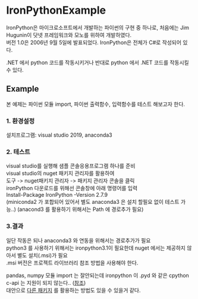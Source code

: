 # IronPythonExample

IronPython은 마이크로소프트에서 개발하는 파이썬의 구현 중 하나로, 처음에는 Jim Hugunin이 닷넷 프레임워크와 모노를 위하여 개발하였다.   
버전 1.0은 2006년 9월 5일에 발표되었다. IronPython은 전체가 C#로 작성되어 있다.  
  
.NET 에서 python 코드를 작동시키거나 반대로 python 에서 .NET 코드를 작동시킬 수 있다.

## Example

본 예제는 파이썬 모듈 import, 파이썬 출력함수, 입력함수를 테스트 해보고자 한다. 

### 1. 환경설정
설치프로그램: visual studio 2019, anaconda3

### 2. 테스트
visual studio를 실행해 샘플 콘솔응용프로그램 하나를 준비  
visual studio의 nuget 패키지 관리자를 활용하여  
도구 -> nuget패키지 관리자 -> 패키지 관리자 콘솔을 클릭  
ironPython 다운로드를 위해선 콘솔창에 아래 명령어를 입력  
Install-Package IronPython -Version 2.7.9  
(miniconda2 가 포합되어 있어서 별도 anaconda3 은 설치 할필요 없이 테스트 가능..)
(anacond3 를 활용하기 위해서는 Path 에 경로추가 필요)

### 3.결과
일단 작동은 되나 anaconda3 와 연동을 위해서는 경로추가가 필요  
python3 를 사용하기 위해서는 ironpython3.1이 필요한데 nuget 에서는 제공하지 않아서 별도 설치(.msi)가 필요  
.msi 버전은 프로젝트 라이브러리 참조 방법을 사용해야 한다.  
  
pandas, numpy 모듈 import 는 잘안되는데
ironpython 이 .pyd 와 같은 cpython c-api 는 지원이 되지 않는다.. ([참조](https://stackoverflow.com/questions/30299837/ironpython-unable-to-run-script-that-imports-numpy))  
대안으로 [다른 패키지](https://github.com/pythonnet/pythonnet) 를 활용하는 방법도 있을 수 있을거 같다.



